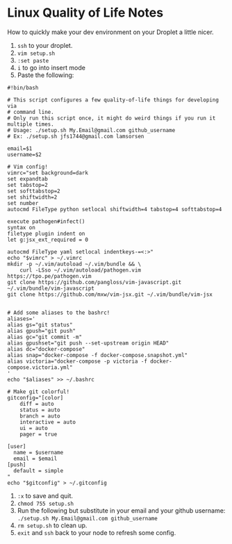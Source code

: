 # Linux Quality of Life Notes
How to quickly make your dev environment on your Droplet a little nicer.
1. `ssh` to your droplet.
1. `vim setup.sh`
1. `:set paste`
1. `i` to go into insert mode
1. Paste the following:
```
#!bin/bash

# This script configures a few quality-of-life things for developing via
# command line.
# Only run this script once, it might do weird things if you run it multiple times.
# Usage: ./setup.sh My.Email@gmail.com github_username
# Ex: ./setup.sh jfs1744@gmail.com lamsorsen

email=$1
username=$2

# Vim config!
vimrc="set background=dark
set expandtab
set tabstop=2
set softtabstop=2
set shiftwidth=2
set number
autocmd FileType python setlocal shiftwidth=4 tabstop=4 softtabstop=4

execute pathogen#infect()
syntax on
filetype plugin indent on
let g:jsx_ext_required = 0

autocmd FileType yaml setlocal indentkeys-=<:>"
echo "$vimrc" > ~/.vimrc
mkdir -p ~/.vim/autoload ~/.vim/bundle && \
    curl -LSso ~/.vim/autoload/pathogen.vim https://tpo.pe/pathogen.vim
git clone https://github.com/pangloss/vim-javascript.git ~/.vim/bundle/vim-javascript
git clone https://github.com/mxw/vim-jsx.git ~/.vim/bundle/vim-jsx


# Add some aliases to the bashrc!
aliases='
alias gs="git status"
alias gpush="git push"
alias gc="git commit -m"
alias gpushset="git push --set-upstream origin HEAD"
alias dc="docker-compose"
alias snap="docker-compose -f docker-compose.snapshot.yml"
alias victoria="docker-compose -p victoria -f docker-compose.victoria.yml"
'
echo "$aliases" >> ~/.bashrc

# Make git colorful!
gitconfig="[color]
    diff = auto
    status = auto
    branch = auto
    interactive = auto
    ui = auto
    pager = true

[user]
  name = $username
  email = $email
[push]
  default = simple
"
echo "$gitconfig" > ~/.gitconfig
```
1. `:x` to save and quit.
1. `chmod 755 setup.sh`
1. Run the following but substitute in your email and your github username: `./setup.sh My.Email@gmail.com github_username`
1. `rm setup.sh` to clean up.
1. `exit` and `ssh` back to your node to refresh some config.
